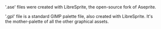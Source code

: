 '.ase' files were created with LibreSprite, the open-source fork of Aseprite.

'.gpl' file is a standard GIMP palette file, also created with LibreSprite. It's
the mother-palette of all the other graphical assets.

